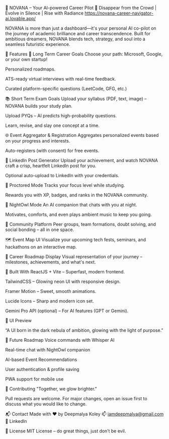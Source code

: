 🌌 NOVANA – Your AI-powered Career Pilot 🚀
Disappear from the Crowd | Evolve in Silence | Rise with Radiance
https://novana-career-navigator-ai.lovable.app/

NOVANA is more than just a dashboard—it's your personal AI co-pilot on the journey of academic brilliance and career transcendence. Built for ambitious dreamers, NOVANA blends tech, strategy, and soul into a seamless futuristic experience.

🌠 Features
🎯 Long Term Career Goals
Choose your path: Microsoft, Google, or your own startup!

Personalized roadmaps.

ATS-ready virtual interviews with real-time feedback.

Curated platform-specific questions (LeetCode, GFG, etc.)

📚 Short Term Exam Goals
Upload your syllabus (PDF, text, image) – NOVANA builds your study plan.

Upload PYQs – AI predicts high-probability questions.

Learn, revise, and slay one concept at a time.

🌐 Event Aggregator & Registration
Aggregates personalized events based on your progress and interests.

Auto-registers (with consent) for free events.

📝 LinkedIn Post Generator
Upload your achievement, and watch NOVANA craft a crisp, heartfelt LinkedIn post for you.

Optional auto-upload to LinkedIn with your credentials.

👀 Proctored Mode
Tracks your focus level while studying.

Rewards you with XP, badges, and ranks in the NOVANA community.

🦉 NightOwl Mode
An AI companion that chats with you at night.

Motivates, comforts, and even plays ambient music to keep you going.

🧠 Community Platform
Peer groups, team formations, doubt solving, and social bonding – all in one space.

🗺️ Event Map UI
Visualize your upcoming tech fests, seminars, and hackathons on an interactive map.

🚀 Career Roadmap Display
Visual representation of your journey – milestones, achievements, and what's next.

🧪 Built With
ReactJS + Vite – Superfast, modern frontend.

TailwindCSS – Glowing neon UI with responsive design.

Framer Motion – Sweet, smooth animations.

Lucide Icons – Sharp and modern icon set.

Gemini Pro API (optional) – For AI features (GPT or Gemini).

📸 UI Preview

“A UI born in the dark nebula of ambition, glowing with the light of purpose.”

🧠 Future Roadmap
 Voice commands with Whisper AI

 Real-time chat with NightOwl companion

 AI-based Event Recommendations

 User authentication & profile saving

 PWA support for mobile use

🙌 Contributing
"Together, we glow brighter."

Pull requests are welcome. For major changes, open an issue first to discuss what you would like to change.

📬 Contact
Made with ❤️ by Deepmalya Koley
📫 iamdeepmalya@gmail.com
🔗 LinkedIn

📄 License
MIT License – do great things, just don’t be evil.

